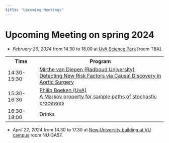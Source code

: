 ```yaml
---
title: "Upcoming Meetings"
---
```


# Upcoming Meeting on spring 2024 

* *February 29, 2024* from 14.30 to 18.00 at [UvA Science Park](https://www.uva.nl/en/shared-content/locaties/en/sciencepark/science-park.html) [room TBA].

<div style="width: 100%; font-size: smaller; text-align: center; margin-bottom: 8px; margin-top: 8px;">
</div>

<table class="schedule">
    <tr>
        <th style="width:20%">Time</th>
        <th>Program</th>
    </tr>
    <tr class="talk">
        <td>14:30-15:30</td>
        <td> <a href="https://www.cs.ru.nl/staff/Mirthe.van.Diepen/"> Mirthe van Diepen (Radboud University) </a> 
        <br>
        <a href="/diepen.pdf">Detecting New Risk Factors via Causal Discovery in Aortic Surgery</a>
        </td>
    </tr>
      <tr class="talk">
        <td>15:30-16:30</td>
        <td> <a href="https://www.uva.nl/en/profile/b/o/p.a.boeken/p.a.boeken.html"> Philip Boeken (UvA) </a> 
        <br>
        <a href="/boeken.pdf">A Markov property for sample paths of stochastic processes</a>
        </td>
</td>
    </tr>
    <tr class="drinks">
        <td>16:30-18:00</td>
        <td>Drinks</td>
    </tr>
</table>

* *April 22, 2024* from 14.30 to 17.30 at [New University building at VU campus](https://vu.nl/en/about-vu/more-about/new-university-building) room NU-3A57.
